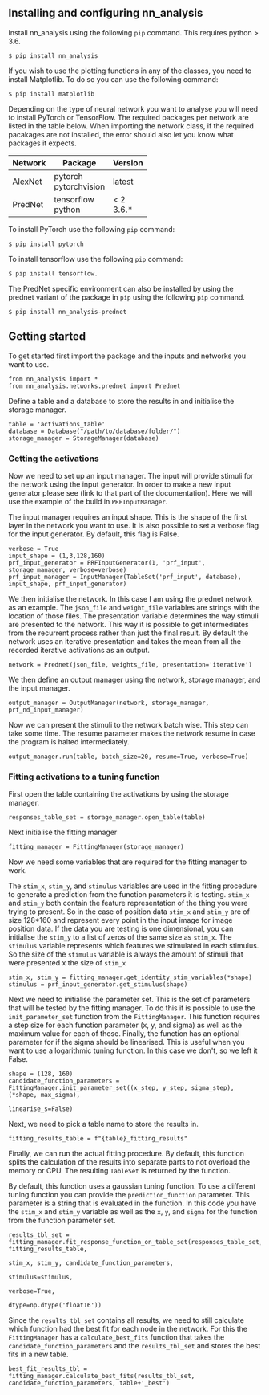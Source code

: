 ## Installing and configuring nn_analysis
Install nn_analysis using the following `pip` command. This requires python > 3.6.

    $ pip install nn_analysis

If you wish to use the plotting functions in any of the classes, you need to install Matplotlib. To do so you can use the following command:

    $ pip install matplotlib

Depending on the type of neural network you want to analyse you will need to install PyTorch or TensorFlow.
The required packages per network are listed in the table below.
When importing the network class, if the required pacakages are not installed, the error should also let you know what packages it expects.

|Network|Package|Version|
|---|---|---|
|AlexNet|pytorch<br>pytorchvision|latest|
|PredNet|tensorflow<br>python|< 2<br>3.6.*|

To install PyTorch use the following `pip` command:

    $ pip install pytorch

To install tensorflow use the following `pip` command:

    $ pip install tensorflow.

The PredNet specific environment can also be installed by using the prednet variant of the package in `pip` using the following `pip` command.

    $ pip install nn_analysis-prednet

## Getting started
To get started first import the package and the inputs and networks you want to use.

    from nn_analysis import *
    from nn_analysis.networks.prednet import Prednet

Define a table and a database to store the results in and initialise the storage manager.
    
    table = 'activations_table'
    database = Database("/path/to/database/folder/")
    storage_manager = StorageManager(database)

### Getting the activations
Now we need to set up an input manager. The input will provide stimuli for the network using the input generator. In order to make a new input generator please see (link to that part of the documentation).
Here we will use the example of the build in `PRFInputManager`.

The input manager requires an input shape. This is the shape of the first layer in the network you want to use.
It is also possible to set a verbose flag for the input generator. By default, this flag is False.

    verbose = True
    input_shape = (1,3,128,160)
    prf_input_generator = PRFInputGenerator(1, 'prf_input', storage_manager, verbose=verbose)
    prf_input_manager = InputManager(TableSet('prf_input', database), input_shape, prf_input_generator)

We then initialise the network. In this case I am using the prednet network as an example. The `json_file` and `weight_file` variables are strings with the location of those files.
The presentation variable determines the way stimuli are presented to the network. This way it is possible to get intermediates from the recurrent process rather than just the final result.
By default the network uses an iterative presentation and takes the mean from all the recorded iterative activations as an output.

    network = Prednet(json_file, weights_file, presentation='iterative')

We then define an output manager using the network, storage manager, and the input manager.

    output_manager = OutputManager(network, storage_manager, prf_nd_input_manager)

Now we can present the stimuli to the network batch wise. This step can take some time.
The resume parameter makes the network resume in case the program is halted intermediately.

    output_manager.run(table, batch_size=20, resume=True, verbose=True)

### Fitting activations to a tuning function
First open the table containing the activations by using the storage manager.

    responses_table_set = storage_manager.open_table(table)

Next initialise the fitting manager

    fitting_manager = FittingManager(storage_manager)

Now we need some variables that are required for the fitting manager to work.

The `stim_x`, `stim_y`, and `stimulus` variables are used in the fitting procedure to generate a prediction from the function parameters it is testing. `stim_x` and `stim_y` both contain the feature representation of the thing you were trying to present.
So in the case of position data `stim_x` and `stim_y` are of size 128*160 and represent every point in the input image for image position data.
If the data you are testing is one dimensional, you can initialise the `stim_y` to a list of zeros of the same size as `stim_x`.
The `stimulus` variable represents which features we stimulated in each stimulus.
So the size of the `stimulus` variable is always the amount of stimuli that were presented x the size of `stim_x`

    stim_x, stim_y = fitting_manager.get_identity_stim_variables(*shape)
    stimulus = prf_input_generator.get_stimulus(shape)

Next we need to initialise the parameter set. This is the set of parameters that will be tested by the fitting manager.
To do this it is possible to use the `init_parameter_set` function from the `FittingManager`. 
This function requires a step size for each function parameter (x, y, and sigma) as well as the maximum value for each of those.
Finally, the function has an optional parameter for if the sigma should be linearised. This is useful when you want to use a logarithmic tuning function. 
In this case we don't, so we left it False.

    shape = (128, 160)
    candidate_function_parameters = FittingManager.init_parameter_set((x_step, y_step, sigma_step), (*shape, max_sigma),
                                                                      linearise_s=False)

Next, we need to pick a table name to store the results in.

    fitting_results_table = f"{table}_fitting_results"

Finally, we can run the actual fitting procedure. By default, this function splits the calculation of the results into separate parts to not overload the memory or CPU.
The resulting `TableSet` is returned by the function. 

By default, this function uses a gaussian tuning function. To use a different tuning function you can provide the `prediction_function` parameter.
This parameter is a string that is evaluated in the function. In this code you have the `stim_x` and `stim_y` variable as well as the `x`, `y`, and `sigma` for the function from the function parameter set.


    results_tbl_set = fitting_manager.fit_response_function_on_table_set(responses_table_set, fitting_results_table,
                                                                         stim_x, stim_y, candidate_function_parameters,
                                                                         stimulus=stimulus,
                                                                         verbose=True,
                                                                         dtype=np.dtype('float16'))

Since the `results_tbl_set` contains all results, we need to still calculate which function had the best fit for each node in the network.
For this the `FittingManager` has a `calculate_best_fits` function that takes the `candidate_function_parameters` and the `results_tbl_set` and stores the best fits in a new table.

    best_fit_results_tbl = fitting_manager.calculate_best_fits(results_tbl_set, candidate_function_parameters, table+'_best')
